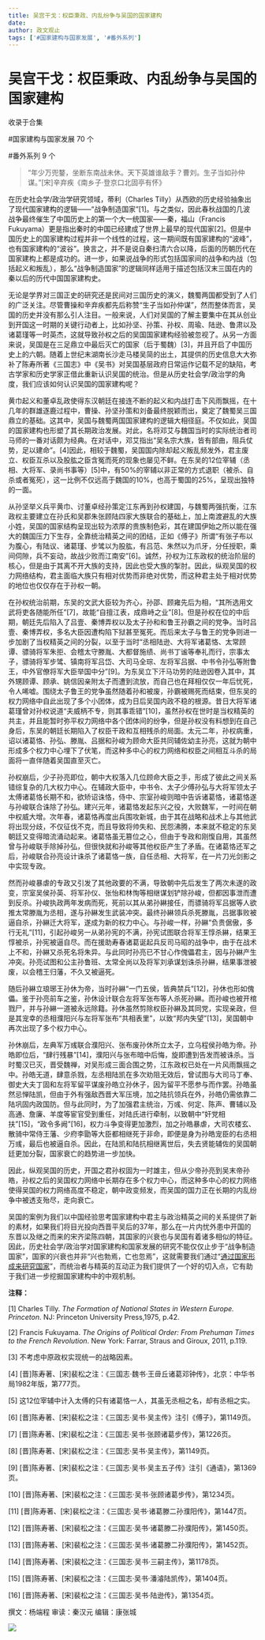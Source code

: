 ```yaml
---
title: 吴宫干戈：权臣秉政、内乱纷争与吴国的国家建构
date: 
author: 政文观止
tags: ['#国家建构与国家发展', '#番外系列']
---
```

# 吴宫干戈：权臣秉政、内乱纷争与吴国的国家建构


收录于合集

#国家建构与国家发展 70 个

#番外系列 9 个

> “年少万兜鍪，坐断东南战未休。天下英雄谁敌手？曹刘。生子当如孙仲谋。”[宋]辛弃疾《南乡子·登京口北固亭有怀》

  

在历史社会学/政治学研究领域，蒂利（Charles
Tilly）从西欧的历史经验抽象出了现代国家建构的逻辑——“战争制造国家”[1]。与之类似，因此春秋战国的几波战争最终催生了中国历史上的第一个大一统国家——秦，福山（Francis
Fukuyama）更是指出秦时的中国已经建成了世界上最早的现代国家[2]。但是中国历史上的国家建构过程并非一个线性的过程，这一期间既有国家建构的“波峰”，也有国家建构的“波谷”。换言之，并不是说自秦扫清六合以降，后面的历朝历代在国家建构上都是成功的。进一步，如果说战争的形式包括国家间的战争和内战（包括起义和叛乱），那么“战争制造国家”的逻辑同样适用于描述包括汉末三国在内的秦以后的历代中国国家建构史。

  

无论是学界对三国正史的研究还是民间对三国历史的演义，魏蜀两国都受到了人们的广泛关注。尽管曹操和辛弃疾都先后称赞“生子当如孙仲谋”，然而整体而言，吴国的历史并没有那么引人注目。一般来说，人们对吴国的了解主要集中在其从创业到开国这一时期的关键行动者上，比如孙坚、孙策、孙权、周瑜、陆逊、鲁肃以及诸葛瑾等一时英杰，这就导致孙权之后的吴国国家建构经验被忽视了。从另一方面来说，吴国是在三足鼎立中最后灭亡的国家（后于蜀魏）[3]，并且开启了中国历史上的六朝。随着上世纪末湖南长沙走马楼吴简的出土，其提供的历史信息大大弥补了陈寿所著《三国志》中《吴书》对吴国基层政府日常运作记载不足的缺陷，考古学家和历史学家正借此重新认识吴国的统治。但是从历史社会学/政治学的角度，我们应该如何认识吴国的国家建构呢？

  

黄巾起义和董卓乱政使得东汉朝廷在接连不断的起义和内战打击下风雨飘摇，在十几年的群雄逐鹿过程中，曹操、孙坚孙策和刘备最终脱颖而出，奠定了魏蜀吴三国鼎立的基础。这其中，吴国与魏蜀两国国家建构的逻辑大相径庭。不仅如此，吴国的国家建构也形塑了其长期政治发展。对此，名将邓艾与魏国当时的实际统治者司马师的一番对话颇为经典。在对话中，邓艾指出“吴名宗大族，皆有部曲，阻兵仗势，足以建命”。[4]因此，相较于魏蜀，吴国国内除却起义叛乱频发外，君主废立、权臣互杀以及股肱之臣含冤而死的现象也屡见不鲜。在东吴的12位宰辅（丞相、大将军、录尚书事等）[5]中，有50%的宰辅以非正常的方式退职（被杀、自杀或者冤死），这一比例不仅远高于魏国的10%，也高于蜀国的25%，呈现出独特的一面。

  

从孙坚举义兵平黄巾、讨董卓经孙策定江东再到孙权建国，与魏蜀两强抗衡，江东政权主要建立在孙氏和吴郡朱张顾陆四家大族联合的基础上，加上南渡避乱的大族小姓，吴国的国家结构呈现出较为浓厚的贵族制色彩，其在建国伊始之所以能在强大的魏国压力下生存，全靠统治精英之间的团结，正如《傅子》所谓“有张子布以为腹心，有陆议、诸葛瑾、步骘以为股肱，有吕范、朱然以为爪牙，分任授职，乘间伺隙，兵不妄动，故战少败而江南安”[6]。诚然，孙权为江东政权的统治阶层的核心，但是由于其离不开大族的支持，因此也受大族的掣肘。因此，纵观吴国的权力网络结构，君主面临大族只有相对优势而非绝对优势，而这种君主处于相对优势的地位也仅仅存在于孙权一朝。

  

在孙权统治前期，东吴的文武大臣较为齐心，孙邵、顾雍先后为相，“其所选用文武将吏各随能所任”[7]，故能“自擅江表，成鼎峙之业”[8]。但是孙权在位的中后期，朝廷先后陷入了吕壹、秦博弄权以及太子孙和和鲁王孙霸之间的党争。当时吕壹、秦博弄权，多名大臣因遭构陷下狱甚至冤死。而后来太子与鲁王的党争则进一步加剧了当权精英之间的分裂，以至于当时“丞相陆逊、大将军诸葛恪、太常顾谭、骠骑将军朱拒、会稽太守滕胤、大都督施绩、尚书丁谧等奉礼而行，宗事太子，骠骑将军步骘、镇南将军吕岱、大司马全琮、左将军吕据、中书令孙弘等附鲁王，中外官僚将军大臣举国中分”[9]。为东吴立下汗马功劳的陆逊因卷入其中，其外甥顾谭、顾承、姚信因亲附太子而遭到流放，而自己也在拜相仅仅一年后忧死，令人唏嘘。围绕太子鲁王的党争虽然随着孙和被废，孙霸被赐死而结束，但东吴的权力网络中自此出现了多个小团体，成为日后吴国内政不稳的根源。昔日大将军诸葛瑾曾对孙权说道“夫威柄不专，则其事乖错”[10]，虽然孙权在世时是当权精英的共主，并且能暂时弥平权力网络中各个团体间的纷争，但是孙权没有料想到在自己身后，东吴的朝廷长期陷入了权臣干政和互相残杀的局面。太元二年，孙权病重，诏以诸葛恪、孙弘、滕胤、吕据和孙峻为顾命大臣共同辅佐幼主孙亮，这就为朝中形成多个权力中心埋下了伏笔，而这种多中心的权力网络和权臣之间相互斗杀的局面将一直伴随着吴国直至灭亡。

  

孙权崩后，少子孙亮即位，朝中大权落入几位顾命大臣之手，形成了彼此之间关系错综复杂的几大权力中心。在辅政大臣中，中书令、太子少傅孙弘与大将军领太子太傅诸葛恪长期不和，欲矫诏诛恪，侍中、宗室孙峻则暗中告诉诸葛恪，诸葛恪遂与孙峻联合诛除了孙弘。建兴元年，诸葛恪发起东兴之役，大败魏军，一时间在朝中权威大增。次年春，诸葛恪再度出兵围攻新城，由于其在战略和战术上与其他武将出现分歧，不仅征伐不克，而且导致将帅失和、民怨沸腾，本来就不稳定的东吴朝廷又变得暗流涌动起来。诸葛恪虽无篡位之心，但由于专政和刚愎自用，其虽然曾与孙峻联手除掉孙弘，但很快就和孙峻等其他权臣产生了矛盾。在诸葛恪还军之后，孙峻联合孙亮设计诛杀了诸葛恪一族，自任丞相、大将军，在一片刀光剑影之中实现专政。

  

然而孙峻暴虐的专政又引发了其他政要的不满，导致朝中先后发生了两次未遂的政变，宗室吴侯孙英、将军孙仪、张怡和林恂等相继谋划铲除孙峻，但都因事泄而遭到反杀。孙峻执政两年发病而死，死前以其从弟孙綝接任，而骠骑将军吕据等人欲推太常滕胤为丞相，遂与孙綝发生武装冲突。最终孙綝领兵杀死滕胤，吕据事败被逼自杀，孙綝迁大将军，遂成为新的权力中心。与孙峻一样，孙綝“负贵倨傲，多行无礼”[11]，引起孙峻另一从弟孙宪的不满，孙宪试图联合将军王惇杀綝，结果王惇被杀，孙宪被逼自尽。而在援助寿春诸葛诞起兵反司马昭的战争中，由于在战术上不和，孙綝又杀死名将朱异。与此同时孙亮已不甘心作傀儡君主，因与孙綝产生冲突。孙亮试图和公主孙鲁班、太常全尚以及将军刘承谋划诛杀孙綝，结果事泄被废，以会稽王归藩，不久又被逼死。

  

随后孙綝立琅琊王孙休为帝，当时孙綝“一门五侯，皆典禁兵”[12]，孙休也形如傀儡。鉴于孙亮前车之鉴，孙休设计联合左将军张布等人杀死孙綝。而孙峻也被开棺戮尸，并与孙綝一道被永远除籍。孙休虽然剪除权臣孙綝及其同党，实现亲政，但是其宠幸的丞相濮阳兴与左将军张布“共相表里”，以致“邦内失望”[13]，吴国朝中再次出现了多个权力中心。

  

孙休崩后，左典军万彧联合濮阳兴、张布废孙休所立太子，立乌程侯孙皓为帝。孙皓即位后，“肆行残暴”[14]，濮阳兴与张布暗中后悔，旋即遭到告发而被诛杀。当时蜀汉已灭，晋受魏禅，对吴形成三面合围之势，江东政权已处在一片风雨飘摇之中。孙皓无道，肆意杀戮，左丞相陆凯在多次劝阻无效后，曾试图与大司马丁奉、御史大夫丁固和左将军留平谋废孙皓立孙休子，因为留平不愿参与而作罢。孙皓虽然忌惮陆凯，但由于外有强敌西晋大军压境，加之陆抗领兵在外，孙皓仍需依靠二陆巩固内政国防。但与此同时，为了加强君主统治，万彧、何定、陈声、曹辅以及高通、詹廉、羊度等宦官受到重任，对陆氏进行牵制，以致朝中“奸党相扶”[15]，“政令多阙”[16]，权力斗争变得更加激烈，加之孙皓暴虐，大司农楼玄、散骑中常侍王藩、少府李勖等大臣都相继死于非命，即便是身为孙皓宠臣的右丞相万彧，最后也被逼自杀。因此，在陆凯和陆抗相继离世后，失去贤能辅佐的吴国朝廷更加分裂，国家衰亡的趋势进一步加快。

  

因此，纵观吴国的历史，开国之君孙权固为一时雄主，但从少帝孙亮到吴末帝孙皓，孙权之后的吴国权力网络中长期存在多个权力中心，而这种多中心的权力网络使得吴国的权力网络高度不稳定，朝中政变频发，而吴国的国力正在长期的内乱纷争中被透支殆尽，走向衰亡。

  

吴国的案例为我们以中国经验思考国家建构中君主与政治精英之间的关系提供了新的素材，如果我们将目光投向西晋平吴后的37年，那么在一片内忧外患中开国的东晋以及继之而来的宋齐梁陈四朝，其国家的兴衰也与吴国有着诸多相似的特征。因此，历史社会学/政治学对国家建构和国家发展的研究不能仅仅止步于“战争制造国家”，国家的兴衰也并非“兴也勃焉，亡也忽焉”，这就需要我们通过“[通过国家形成来研究国家](http://mp.weixin.qq.com/s?__biz=MzI5ODY0MTQ1OA==&mid=2247487030&idx=1&sn=04df2da6058cde899e69bfcccf66b79a&chksm=eca3ff6bdbd4767d2d9c126946befabbd8cf57bd768b4b2fb3cabbfd5447fd806eec50fff897&scene=21#wechat_redirect)”，而统治者与精英的互动正为我们提供了一个好的切入点，它有助于我们进一步挖掘国家建构中的中观机制。

  

 **注释：**

[1] Charles Tilly. _The Formation of National States in Western Europe.
Princeton_. NJ: Princeton University Press,1975, p.42.

[2] Francis Fukuyama. _The Origins of Political Order: From Prehuman Times to
the French Revolution_. New York: Farrar, Straus and Giroux, 2011, p.119.

[3] 不考虑中原政权实现统一的战略因素。

[4] [晋]陈寿著、[宋]裴松之注：《三国志·魏书·王毌丘诸葛邓钟传》，北京：中华书局1982年版，第777页。

[5] 这12位宰辅中计入太傅的只有诸葛恪一人，其虽无丞相之名，却有丞相之实。

[6] [晋]陈寿著、[宋]裴松之注：《三国志·吴书·吴主传》注引《傅子》，第1149页。

[7] [晋]陈寿著、[宋]裴松之注：《三国志·吴书·张顾诸葛步传》，第1226页。

[8] [晋]陈寿著、[宋]裴松之注：《三国志·吴书·吴主传》，第1149页。

[9] [晋]陈寿著、[宋]裴松之注：《三国志·吴书·吴主五子传》注引《通语》，第1369页。

[10] [晋]陈寿著、[宋]裴松之注：《三国志·吴书·张顾诸葛步传》，第1234页。

[11] [晋]陈寿著、[宋]裴松之注：《三国志·吴书·诸葛滕二孙濮阳传》，第1447页。

[12] [晋]陈寿著、[宋]裴松之注：《三国志·吴书·诸葛滕二孙濮阳传》，第1450页。

[13] [晋]陈寿著、[宋]裴松之注：《三国志·吴书·诸葛滕二孙濮阳传》，第1452页。

[14] [晋]陈寿著、[宋]裴松之注：《三国志·吴书·三嗣主传》，第1178页。

[15] [晋]陈寿著、[宋]裴松之注：《三国志·吴书·潘濬陆凯传》，第1404页。

[16] [晋]陈寿著、[宋]裴松之注：《三国志·吴书·陆逊传》，第1354页。

  

撰文：杨端程 审读：秦汉元 编辑：康张城

  

![](/images/144/2.jpeg)

  

